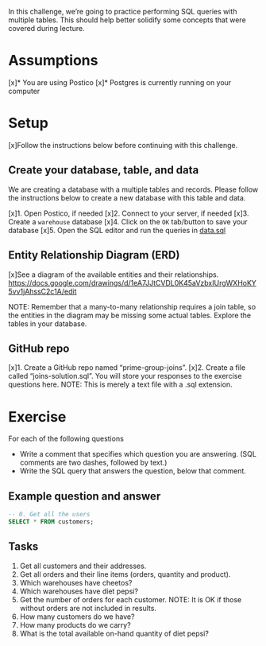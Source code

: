 In this challenge, we’re going to practice performing SQL queries with multiple tables. This should help better solidify some concepts that were covered during lecture.

# Assumptions

[x]* You are using Postico
[x]* Postgres is currently running on your computer

# Setup
[x]Follow the instructions below before continuing with this challenge.

## Create your database, table, and data

We are creating a database with a multiple tables and records. Please follow the instructions below to create a new database with this table and data.

[x]1. Open Postico, if needed
[x]2. Connect to your server, if needed
[x]3. Create a `warehouse` database
[x]4. Click on the `OK` tab/button to save your database
[x]5. Open the SQL editor and run the queries in [data.sql](/data.sql)

## Entity Relationship Diagram (ERD)
[x]See a diagram of the available entities and their relationships. https://docs.google.com/drawings/d/1eA7JJtCVDL0K45aVzbxIUrgWXHoKY5vv1jAhssC2c1A/edit

NOTE: Remember that a many-to-many relationship requires a join table, so the entities in the diagram may be missing some actual tables. Explore the tables in your database.

## GitHub repo
[x]1. Create a GitHub repo named “prime-group-joins”. 
[x]2. Create a file called “joins-solution.sql”. You will store your responses to the exercise questions here. NOTE: This is merely a text file with a .sql extension.

# Exercise

For each of the following questions

* Write a comment that specifies which question you are answering. (SQL comments are two dashes, followed by text.)
* Write the SQL query that answers the question, below that comment.


## Example question and answer

```SQL
-- 0. Get all the users
SELECT * FROM customers;
```

## Tasks
1. Get all customers and their addresses.
2. Get all orders and their line items (orders, quantity and product).
3. Which warehouses have cheetos?
4. Which warehouses have diet pepsi?
5. Get the number of orders for each customer. NOTE: It is OK if those without orders are not included in results.
6. How many customers do we have?
7. How many products do we carry?
8. What is the total available on-hand quantity of diet pepsi?
